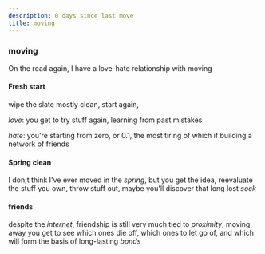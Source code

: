 ```yaml
---
description: 0 days since last move
title: moving
---
```


### moving

On the road again,
I have a love-hate relationship with moving

#### Fresh start

wipe the slate mostly clean,
start again,

_love_: you get to try stuff again,
learning from past mistakes

_hate_: you're starting from zero,
or 0.1,
the most tiring of which if building a network of friends

#### Spring clean

I don;t think I've ever moved in the _spring_,
but you get the idea,
reevaluate the stuff you own,
throw stuff out,
maybe you'll discover that long lost _sock_

#### friends

despite the _internet_,
friendship is still very much tied to _proximity_,
moving away you get to see which ones die off,
which ones to let go of,
and which will form the basis of long-lasting _bonds_
